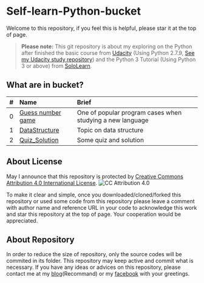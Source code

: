 # Self-learn-Python-bucket

Welcome to this repository, if you feel this is helpful, please star it at the top of page.
>**Please note:** This git repository is about my exploring on the Python after finished the basic course from [Udacity](https://www.udacity.com/course/programming-foundations-with-python--ud036) (Using Python 2.7.9, [See my Udacity study repository](https://github.com/KamikidFu/Udacity-Python-Basic)) and the Python 3 Tutorial (Using Python 3 or above) from [SoloLearn](https://www.sololearn.com/Course/Python/).

## What are in bucket?
|#|Name|Brief|
|:-:|:-|:-|
|0|[Guess number game](https://github.com/KamikidFu/Self-learn-Python-bucket/tree/master/Guess_number_game)|One of popular program cases when studying a new language|
|1|[DataStructure](https://github.com/KamikidFu/Self-learn-Python-bucket/tree/master/DataStructure)|Topic on data structure|
|2|[Quiz_Solution](https://github.com/KamikidFu/Self-learn-Python-bucket/tree/master/Quiz_Solution)|Some quiz and solution|

## About License

May I announce that this repository is protected by [Creative Commons Attribution 4.0 International License](https://creativecommons.org/licenses/by/4.0/).
![CC Attribution 4.0](https://i.creativecommons.org/l/by/4.0/88x31.png)

To make it clear and simple, once you downloaded/cloned/forked this repository or used some code from this repository please leave a comment with author name and reference URL in your code to acknowledge this work and star this repository at the top of page. Your cooperation would be appreciated.

## About Repository

In order to reduce the size of repository, only the source codes will be commited in its folder. This repository may keep active and commit what is necessary. If you have any ideas or advices on this repository, please contact me at my [blog](http://www.kamikid.me/)(Recommand) or my [facebook](https://www.facebook.com/KamikidFu) with your greetings.